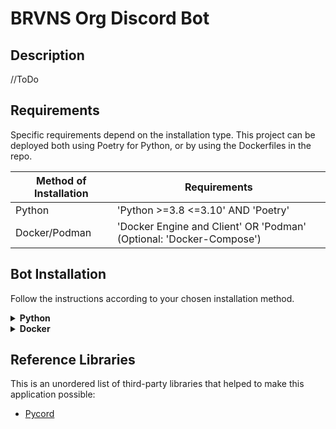 # BRVNS Org Discord Bot

## Description

//ToDo

## Requirements

Specific requirements depend on the installation type. This project can be deployed both using Poetry for Python, or by
using the Dockerfiles in the repo.

| Method of Installation | Requirements                                                        |
|------------------------|---------------------------------------------------------------------|
| Python                 | 'Python >=3.8 <=3.10' AND 'Poetry'                                  |
| Docker/Podman          | 'Docker Engine and Client' OR 'Podman' (Optional: 'Docker-Compose') |

## Bot Installation

Follow the instructions according to your chosen installation method.

<details>
<summary>
   <b>Python</b>
</summary>

### Running

1. Initialise the Poetry environment by executing the following Poetry command:

    ```shell
    export TOKEN=<DISCORD_API_TOKEN>

    poetry install
    ```

2. Run the application by executing the following Poetry command:

    ```shell
    poetry run python main.py
    ```

</details>

<details>
<summary>
   <b>Docker</b>
</summary>

### Building

//ToDo

### Running

1. Ensure Docker or Podman is installed.
2. Download your desired version of the `ziggiyzoo/brvns-discord-bot` image:
   
   ```shell
   # With Docker
   docker pull ghcr.io/ziggiyzoo/brvns-discord-bot:<tag>
   
   # With Podman
   podman pull ghcr.io/ziggiyzoo/brvns-discord-bot:<tag>
   ```

3. Run the downloaded image by executing the following command:

   ```shell
   # With Docker
   docker run --detach \
      --env TOKEN=<DISCORD_API_TOKEN> \
      ghcr.io/ziggiyzoo/brvns-discord-bot:<tag>

   # With Podman
   docker run --detach \
      --env TOKEN=<DISCORD_API_TOKEN> \
      ghcr.io/ziggiyzoo/brvns-discord-bot:<tag>
   ```

</details>

## Reference Libraries

This is an unordered list of third-party libraries that helped to make this application possible:

- [Pycord](https://pycord.dev/)
